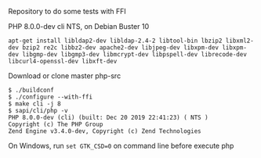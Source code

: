 Repository to do some tests with FFI

PHP 8.0.0-dev cli NTS, on Debian Buster 10



```
apt-get install libldap2-dev libldap-2.4-2 libtool-bin lbzip2 libxml2-dev bzip2 re2c libbz2-dev apache2-dev libjpeg-dev libxpm-dev libxpm-dev libgmp-dev libgmp3-dev libmcrypt-dev libpspell-dev librecode-dev libcurl4-openssl-dev libxft-dev
```

Download or clone master php-src

```
$ ./buildconf
$ ./configure --with-ffi
$ make cli -j 8
$ sapi/cli/php -v
PHP 8.0.0-dev (cli) (built: Dec 20 2019 22:41:23) ( NTS )
Copyright (c) The PHP Group
Zend Engine v3.4.0-dev, Copyright (c) Zend Technologies
```

On Windows, run ```set GTK_CSD=0``` on command line before execute php